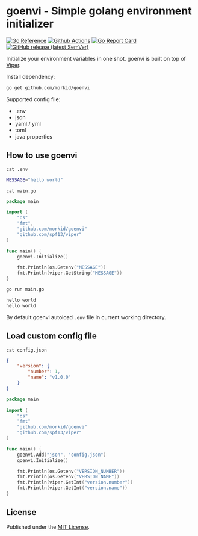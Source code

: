 # goenvi - Simple golang environment initializer

[![Go Reference](https://pkg.go.dev/badge/github.com/morkid/goenvi.svg)](https://pkg.go.dev/github.com/morkid/goenvi)
[![Github Actions](https://github.com/morkid/goenvi/workflows/Go/badge.svg)](https://github.com/morkid/goenvi/actions)
[![Go Report Card](https://goreportcard.com/badge/github.com/morkid/goenvi)](https://goreportcard.com/report/github.com/morkid/goenvi)
[![GitHub release (latest SemVer)](https://img.shields.io/github/v/release/morkid/goenvi)](https://github.com/morkid/goenvi/releases)

Initialize your environment variables in one shot. goenvi is built on top of [Viper](https://github.com/spf13/viper).

Install dependency:
```bash
go get github.com/morkid/goenvi
```

Supported config file:
- .env
- json
- yaml / yml
- toml
- java properties

## How to use goenvi

`cat .env`
```bash
MESSAGE="hello world"
```

`cat main.go`
```go
package main

import (
    "os"
    "fmt",
    "github.com/morkid/goenvi"
    "github.com/spf13/viper"
)

func main() {
    goenvi.Initialize()

    fmt.Println(os.Getenv("MESSAGE"))
    fmt.Println(viper.GetString("MESSAGE"))
}
```

`go run main.go`
```bash
hello world
hello world
```

By default goenvi autoload `.env` file in current working directory.

## Load custom config file

`cat config.json`
```json
{
    "version": {
        "number": 1,
        "name": "v1.0.0"
    }
}
```

```go
package main

import (
    "os"
    "fmt"
    "github.com/morkid/goenvi"
    "github.com/spf13/viper"
)

func main() {
    goenvi.Add("json", "config.json")
    goenvi.Initialize()

    fmt.Println(os.Getenv("VERSION_NUMBER"))
    fmt.Println(os.Getenv("VERSION_NAME"))
    fmt.Println(viper.GetInt("version.number"))
    fmt.Println(viper.GetInt("version.name"))
}
```

## License

Published under the [MIT License](https://github.com/morkid/goenvi/blob/master/LICENSE).

